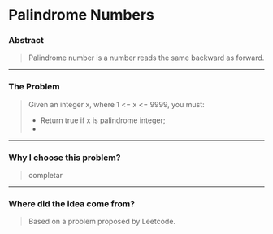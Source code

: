 # Palindrome Numbers

### Abstract

> Palindrome number is a number reads the same backward as forward.

---

### The Problem

> Given an integer x, where 1 <= x <= 9999, you must:
>
> * Return true if x is palindrome integer;
> *

---

### Why I choose this problem?

> completar

---

### Where did the idea come from?

> Based on a problem proposed by Leetcode.
